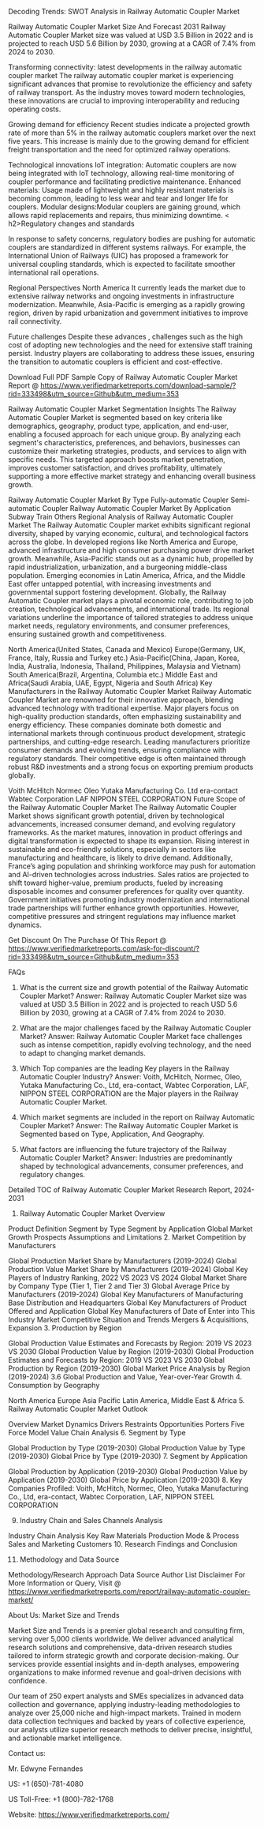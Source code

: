 Decoding Trends: SWOT Analysis in Railway Automatic Coupler Market


Railway Automatic Coupler Market Size And Forecast 2031
Railway Automatic Coupler Market size was valued at USD 3.5 Billion in 2022 and is projected to reach USD 5.6 Billion by 2030, growing at a CAGR of 7.4% from 2024 to 2030.

Transforming connectivity: latest developments in the railway automatic coupler market
The railway automatic coupler market is experiencing significant advances that promise to revolutionize the efficiency and safety of railway transport. As the industry moves toward modern technologies, these innovations are crucial to improving interoperability and reducing operating costs.

Growing demand for efficiency
Recent studies indicate a projected growth rate of more than 5% in the railway automatic couplers market over the next five years. This increase is mainly due to the growing demand for efficient freight transportation and the need for optimized railway operations.

Technological innovations
IoT integration: Automatic couplers are now being integrated with IoT technology, allowing real-time monitoring of coupler performance and facilitating predictive maintenance.
Enhanced materials: Usage made of lightweight and highly resistant materials is becoming common, leading to less wear and tear and longer life for couplers.
Modular designs:Modular couplers are gaining ground, which allows rapid replacements and repairs, thus minimizing downtime.
< h2>Regulatory changes and standards

In response to safety concerns, regulatory bodies are pushing for automatic couplers are standardized in different systems railways. For example, the International Union of Railways (UIC) has proposed a framework for universal coupling standards, which is expected to facilitate smoother international rail operations.

Regional Perspectives
North America It currently leads the market due to extensive railway networks and ongoing investments in infrastructure modernization. Meanwhile, Asia-Pacific is emerging as a rapidly growing region, driven by rapid urbanization and government initiatives to improve rail connectivity.

Future challenges
Despite these advances , challenges such as the high cost of adopting new technologies and the need for extensive staff training persist. Industry players are collaborating to address these issues, ensuring the transition to automatic couplers is efficient and cost-effective.

Download Full PDF Sample Copy of Railway Automatic Coupler Market Report @ https://www.verifiedmarketreports.com/download-sample/?rid=333498&utm_source=Github&utm_medium=353

Railway Automatic Coupler Market Segmentation Insights
The Railway Automatic Coupler Market is segmented based on key criteria like demographics, geography, product type, application, and end-user, enabling a focused approach for each unique group. By analyzing each segment's characteristics, preferences, and behaviors, businesses can customize their marketing strategies, products, and services to align with specific needs. This targeted approach boosts market penetration, improves customer satisfaction, and drives profitability, ultimately supporting a more effective market strategy and enhancing overall business growth.

Railway Automatic Coupler Market By Type
Fully-automatic Coupler
Semi-automatic Coupler
Railway Automatic Coupler Market By Application
Subway
Train
Others
Regional Analysis of Railway Automatic Coupler Market
The Railway Automatic Coupler market exhibits significant regional diversity, shaped by varying economic, cultural, and technological factors across the globe. In developed regions like North America and Europe, advanced infrastructure and high consumer purchasing power drive market growth. Meanwhile, Asia-Pacific stands out as a dynamic hub, propelled by rapid industrialization, urbanization, and a burgeoning middle-class population. Emerging economies in Latin America, Africa, and the Middle East offer untapped potential, with increasing investments and governmental support fostering development. Globally, the Railway Automatic Coupler market plays a pivotal economic role, contributing to job creation, technological advancements, and international trade. Its regional variations underline the importance of tailored strategies to address unique market needs, regulatory environments, and consumer preferences, ensuring sustained growth and competitiveness.

North America(United States, Canada and Mexico)
Europe(Germany, UK, France, Italy, Russia and Turkey etc.)
Asia-Pacific(China, Japan, Korea, India, Australia, Indonesia, Thailand, Philippines, Malaysia and Vietnam)
South America(Brazil, Argentina, Columbia etc.)
Middle East and Africa(Saudi Arabia, UAE, Egypt, Nigeria and South Africa)
Key Manufacturers in the Railway Automatic Coupler Market
Railway Automatic Coupler Market are renowned for their innovative approach, blending advanced technology with traditional expertise. Major players focus on high-quality production standards, often emphasizing sustainability and energy efficiency. These companies dominate both domestic and international markets through continuous product development, strategic partnerships, and cutting-edge research. Leading manufacturers prioritize consumer demands and evolving trends, ensuring compliance with regulatory standards. Their competitive edge is often maintained through robust R&D investments and a strong focus on exporting premium products globally.

Voith
McHitch
Normec
Oleo
Yutaka Manufacturing Co.
Ltd
era-contact
Wabtec Corporation
LAF
NIPPON STEEL CORPORATION
Future Scope of the Railway Automatic Coupler Market
The Railway Automatic Coupler Market shows significant growth potential, driven by technological advancements, increased consumer demand, and evolving regulatory frameworks. As the market matures, innovation in product offerings and digital transformation is expected to shape its expansion. Rising interest in sustainable and eco-friendly solutions, especially in sectors like manufacturing and healthcare, is likely to drive demand. Additionally, France’s aging population and shrinking workforce may push for automation and AI-driven technologies across industries. Sales ratios are projected to shift toward higher-value, premium products, fueled by increasing disposable incomes and consumer preferences for quality over quantity. Government initiatives promoting industry modernization and international trade partnerships will further enhance growth opportunities. However, competitive pressures and stringent regulations may influence market dynamics.

Get Discount On The Purchase Of This Report @ https://www.verifiedmarketreports.com/ask-for-discount/?rid=333498&utm_source=Github&utm_medium=353

FAQs
1. What is the current size and growth potential of the Railway Automatic Coupler Market?
Answer: Railway Automatic Coupler Market size was valued at USD 3.5 Billion in 2022 and is projected to reach USD 5.6 Billion by 2030, growing at a CAGR of 7.4% from 2024 to 2030.

2. What are the major challenges faced by the Railway Automatic Coupler Market?
Answer: Railway Automatic Coupler Market face challenges such as intense competition, rapidly evolving technology, and the need to adapt to changing market demands.

3. Which Top companies are the leading Key players in the Railway Automatic Coupler Industry?
Answer: Voith, McHitch, Normec, Oleo, Yutaka Manufacturing Co., Ltd, era-contact, Wabtec Corporation, LAF, NIPPON STEEL CORPORATION are the Major players in the Railway Automatic Coupler Market.

4. Which market segments are included in the report on Railway Automatic Coupler Market?
Answer: The Railway Automatic Coupler Market is Segmented based on Type, Application, And Geography.

5. What factors are influencing the future trajectory of the Railway Automatic Coupler Market?
Answer: Industries are predominantly shaped by technological advancements, consumer preferences, and regulatory changes.

Detailed TOC of Railway Automatic Coupler Market Research Report, 2024-2031
1. Railway Automatic Coupler Market Overview

Product Definition
Segment by Type
Segment by Application
Global Market Growth Prospects
Assumptions and Limitations
2. Market Competition by Manufacturers

Global Production Market Share by Manufacturers (2019-2024)
Global Production Value Market Share by Manufacturers (2019-2024)
Global Key Players of Industry Ranking, 2022 VS 2023 VS 2024
Global Market Share by Company Type (Tier 1, Tier 2 and Tier 3)
Global Average Price by Manufacturers (2019-2024)
Global Key Manufacturers of Manufacturing Base Distribution and Headquarters
Global Key Manufacturers of Product Offered and Application
Global Key Manufacturers of Date of Enter into This Industry
Market Competitive Situation and Trends
Mergers & Acquisitions, Expansion
3. Production by Region

Global Production Value Estimates and Forecasts by Region: 2019 VS 2023 VS 2030
Global Production Value by Region (2019-2030)
Global Production Estimates and Forecasts by Region: 2019 VS 2023 VS 2030
Global Production by Region (2019-2030)
Global Market Price Analysis by Region (2019-2024) 3.6 Global Production and Value, Year-over-Year Growth
4. Consumption by Geography

North America
Europe
Asia Pacific
Latin America, Middle East & Africa
5. Railway Automatic Coupler Market Outlook

Overview
Market Dynamics
Drivers
Restraints
Opportunities
Porters Five Force Model
Value Chain Analysis 
6. Segment by Type

Global Production by Type (2019-2030)
Global Production Value by Type (2019-2030)
Global Price by Type (2019-2030)
7. Segment by Application

Global Production by Application (2019-2030)
Global Production Value by Application (2019-2030)
Global Price by Application (2019-2030)
8. Key Companies Profiled: Voith, McHitch, Normec, Oleo, Yutaka Manufacturing Co., Ltd, era-contact, Wabtec Corporation, LAF, NIPPON STEEL CORPORATION

9. Industry Chain and Sales Channels Analysis

Industry Chain Analysis
Key Raw Materials
Production Mode & Process
Sales and Marketing
Customers
10. Research Findings and Conclusion

11. Methodology and Data Source

Methodology/Research Approach
Data Source
Author List
Disclaimer
For More Information or Query, Visit @ https://www.verifiedmarketreports.com/report/railway-automatic-coupler-market/

About Us: Market Size and Trends

Market Size and Trends is a premier global research and consulting firm, serving over 5,000 clients worldwide. We deliver advanced analytical research solutions and comprehensive, data-driven research studies tailored to inform strategic growth and corporate decision-making. Our services provide essential insights and in-depth analyses, empowering organizations to make informed revenue and goal-driven decisions with confidence.

Our team of 250 expert analysts and SMEs specializes in advanced data collection and governance, applying industry-leading methodologies to analyze over 25,000 niche and high-impact markets. Trained in modern data collection techniques and backed by years of collective experience, our analysts utilize superior research methods to deliver precise, insightful, and actionable market intelligence.

Contact us:

Mr. Edwyne Fernandes

US: +1 (650)-781-4080

US Toll-Free: +1 (800)-782-1768

Website: https://www.verifiedmarketreports.com/
